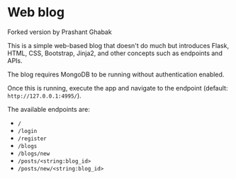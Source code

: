 Web blog
========

Forked version by Prashant Ghabak

This is a simple web-based blog that doesn't do much but introduces Flask, HTML, CSS, Bootstrap, Jinja2, and other concepts such as endpoints and APIs.

The blog requires MongoDB to be running without authentication enabled.

Once this is running, execute the app and navigate to the endpoint (default: `http://127.0.0.1:4995/`).

The available endpoints are:

- `/`
- `/login`
- `/register`
- `/blogs`
- `/blogs/new`
- `/posts/<string:blog_id>`
- `/posts/new/<string:blog_id>`
